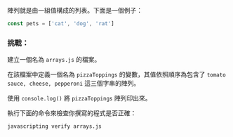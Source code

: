 陣列就是由一組值構成的列表。下面是一個例子：

```js
const pets = ['cat', 'dog', 'rat']
```

### 挑戰：

建立一個名為 `arrays.js` 的檔案。

在該檔案中定義一個名為 `pizzaToppings` 的變數，其值依照順序為包含了 `tomato sauce, cheese, pepperoni` 這三個字串的陣列。

使用 `console.log()` 將 `pizzaToppings` 陣列印出來。

執行下面的命令來檢查你撰寫的程式是否正確：

```bash
javascripting verify arrays.js
```
